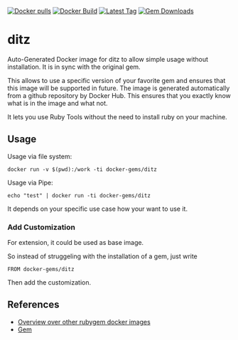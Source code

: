 [![Docker pulls](https://img.shields.io/docker/pulls/rubygem/ditz.svg)](https://hub.docker.com/r/rubygem/ditz/)
[![Docker Build](https://img.shields.io/docker/automated/rubygem/ditz.svg)](https://hub.docker.com/r/rubygem/ditz/)
[![Latest Tag](https://img.shields.io/github/tag/docker-rubygem/ditz.svg)](https://hub.docker.com/r/rubygem/ditz/)
[![Gem Downloads](https://img.shields.io/gem/dt/ditz.svg)](https://rubygems.org/gems/ditz/)
# ditz

Auto-Generated Docker image for ditz to allow simple usage without installation.
It is in sync with the original gem.

This allows to use a specific version of your favorite gem and ensures that this image will be supported in future.
The image is generated automatically from a github repository by Docker Hub.
This ensures that you exactly know what is in the image and what not.

It lets you use Ruby Tools without the need to install ruby on your machine.

## Usage

Usage via file system:

`docker run -v $(pwd):/work -ti docker-gems/ditz`

Usage via Pipe:

`echo "test" | docker run -ti docker-gems/ditz`

It depends on your specific use case how your want to use it.

### Add Customization

For extension, it could be used as base image.

So instead of struggeling with the installation of a gem, just write

`FROM docker-gems/ditz`

Then add the customization.

## References

 - [Overview over other rubygem docker images](https://github.com/thinkbot/docker-rubygem)
 - [Gem](https://rubygems.org/gems/ditz/)
